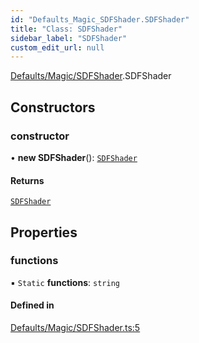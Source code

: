 ```yaml
---
id: "Defaults_Magic_SDFShader.SDFShader"
title: "Class: SDFShader"
sidebar_label: "SDFShader"
custom_edit_url: null
---
```


[Defaults/Magic/SDFShader](../modules/Defaults_Magic_SDFShader.md).SDFShader

## Constructors

### constructor

• **new SDFShader**(): [`SDFShader`](Defaults_Magic_SDFShader.SDFShader.md)

#### Returns

[`SDFShader`](Defaults_Magic_SDFShader.SDFShader.md)

## Properties

### functions

▪ `Static` **functions**: `string`

#### Defined in

[Defaults/Magic/SDFShader.ts:5](https://github.com/lucasdamianjohnson/DivineVoxelEngine/blob/596fa7391478620ed460dfb4856ff0a763b91c49/divinevoxel/quantum-renderer/src/Defaults/Magic/SDFShader.ts#L5)
